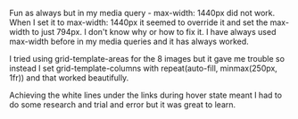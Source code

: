 Fun as always but in my media query - max-width: 1440px did not work. When I set it to max-width: 1440px it seemed to override it and set the max-width to just 794px. I don't know why or how to fix it. I have always used max-width before in my media queries and it has always worked.

I tried using grid-template-areas for the 8 images but it gave me trouble so instead I set grid-template-columns with repeat(auto-fill, minmax(250px, 1fr)) and that worked beautifully.

Achieving the white lines under the links during hover state meant I had to do some research and trial and error but it was great to learn.
